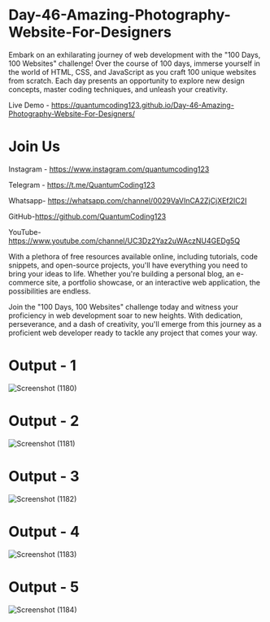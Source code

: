 # Day-46-Amazing-Photography-Website-For-Designers
Embark on an exhilarating journey of web development with the "100 Days, 100 Websites" challenge! Over the course of 100 days, immerse yourself in the world of HTML, CSS, and JavaScript as you craft 100 unique websites from scratch. Each day presents an opportunity to explore new design concepts, master coding techniques, and unleash your creativity.

Live Demo - https://quantumcoding123.github.io/Day-46-Amazing-Photography-Website-For-Designers/

# Join Us

Instagram - https://www.instagram.com/quantumcoding123

Telegram - https://t.me/QuantumCoding123

Whatsapp- https://whatsapp.com/channel/0029VaVInCA2ZjCjXEf2IC2I

GitHub-https://github.com/QuantumCoding123

YouTube-https://www.youtube.com/channel/UC3Dz2Yaz2uWAczNU4GEDg5Q

With a plethora of free resources available online, including tutorials, code snippets, and open-source projects, you'll have everything you need to bring your ideas to life. Whether you're building a personal blog, an e-commerce site, a portfolio showcase, or an interactive web application, the possibilities are endless.

Join the "100 Days, 100 Websites" challenge today and witness your proficiency in web development soar to new heights. With dedication, perseverance, and a dash of creativity, you'll emerge from this journey as a proficient web developer ready to tackle any project that comes your way.

# Output - 1

![Screenshot (1180)](https://github.com/user-attachments/assets/aefc9d8a-8b74-4b32-b47a-ec65074b2fd2)

# Output - 2

![Screenshot (1181)](https://github.com/user-attachments/assets/2ae2ccaa-e697-45e2-bfd0-21b39d1854b3)

# Output - 3

![Screenshot (1182)](https://github.com/user-attachments/assets/b042e20f-fdc0-469b-8d0c-f245d60dcee3)

# Output - 4

![Screenshot (1183)](https://github.com/user-attachments/assets/db20bdf6-3b87-453f-a720-ddec46f849cf)

# Output - 5

![Screenshot (1184)](https://github.com/user-attachments/assets/097e6adc-0a10-4a2c-ad5b-7c0b697fda0b)


